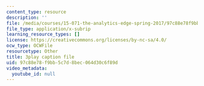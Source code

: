 ```yaml
---
content_type: resource
description: ''
file: /media/courses/15-071-the-analytics-edge-spring-2017/97c88e78f9bb5c7d8bec064d30c6f89d_VDtL2g9Viik.vtt
file_type: application/x-subrip
learning_resource_types: []
license: https://creativecommons.org/licenses/by-nc-sa/4.0/
ocw_type: OCWFile
resourcetype: Other
title: 3play caption file
uid: 97c88e78-f9bb-5c7d-8bec-064d30c6f89d
video_metadata:
  youtube_id: null
---
```

